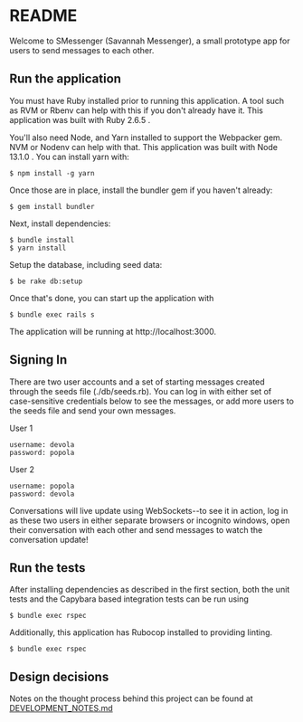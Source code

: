 # README

Welcome to SMessenger (Savannah Messenger), a small prototype app for users to send messages to each other.

## Run the application

You must have Ruby installed prior to running this application. A tool such as RVM or Rbenv can help with this if you don't already have it. This application was built with Ruby 2.6.5 .

You'll also need Node, and Yarn installed to support the Webpacker gem. NVM or Nodenv can help with that. This application was built with Node 13.1.0 . You can install yarn with:

```
$ npm install -g yarn
```

Once those are in place, install the bundler gem if you haven't already: 

```
$ gem install bundler
```

Next, install dependencies:

```
$ bundle install
$ yarn install
```

Setup the database, including seed data:

```
$ be rake db:setup
```

Once that's done, you can start up the application with

```
$ bundle exec rails s
```

The application will be running at http://localhost:3000.

## Signing In

There are two user accounts and a set of starting messages created through the seeds file (./db/seeds.rb). You can log in with either set of case-sensitive credentials below to see the messages, or add more users to the seeds file and send your own messages.

User 1
```
username: devola
password: popola
```

User 2
```
username: popola
password: devola
```

Conversations will live update using WebSockets--to see it in action, log in as these two users in either separate browsers or incognito windows, open their conversation with each other and send messages to watch the conversation update!

## Run the tests

After installing dependencies as described in the first section, both the unit tests and the Capybara based integration tests can be run using

```
$ bundle exec rspec
```

Additionally, this application has Rubocop installed to providing linting.

```
$ bundle exec rspec
```

## Design decisions

Notes on the thought process behind this project can be found at [DEVELOPMENT_NOTES.md](DEVELOPMENT_NOTES.md)